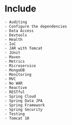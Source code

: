 # Include
    - Auditing
    - Configure the dependencies
    - Data Access
    - Devtools
    - Health
    - IoC
    - JAR with Tomcat
    - JUnit
    - Maven
    - Metrics
    - Microservice
    - MongoDB
    - Monitoring
    - MVC
    - No WAR
    - Reactive
    - RESTful
    - Spring Cloud
    - Spring Data JPA
    - Spring Framework
    - Spring Security
    - Testing
    - Tomcat 10